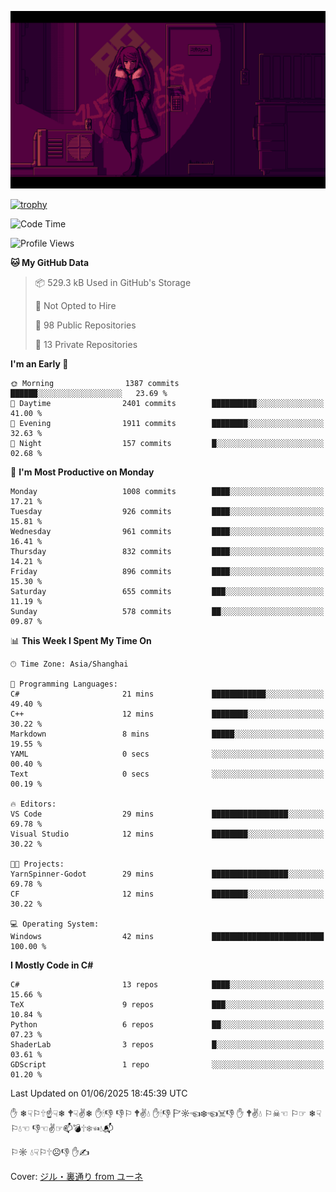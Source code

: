![](imgs/main.png)

[![trophy](https://github-profile-trophy.vercel.app/?username=NeilKleistGao&theme=dracula)](https://github.com/ryo-ma/github-profile-trophy)

<!--START_SECTION:waka-->
![Code Time](http://img.shields.io/badge/Code%20Time-1%2C779%20hrs%2038%20mins-blue)

![Profile Views](http://img.shields.io/badge/Profile%20Views-0-blue)

**🐱 My GitHub Data** 

> 📦 529.3 kB Used in GitHub's Storage 
 > 
> 🚫 Not Opted to Hire
 > 
> 📜 98 Public Repositories 
 > 
> 🔑 13 Private Repositories 
 > 
**I'm an Early 🐤** 

```text
🌞 Morning                1387 commits        ██████░░░░░░░░░░░░░░░░░░░   23.69 % 
🌆 Daytime                2401 commits        ██████████░░░░░░░░░░░░░░░   41.00 % 
🌃 Evening                1911 commits        ████████░░░░░░░░░░░░░░░░░   32.63 % 
🌙 Night                  157 commits         █░░░░░░░░░░░░░░░░░░░░░░░░   02.68 % 
```
📅 **I'm Most Productive on Monday** 

```text
Monday                   1008 commits        ████░░░░░░░░░░░░░░░░░░░░░   17.21 % 
Tuesday                  926 commits         ████░░░░░░░░░░░░░░░░░░░░░   15.81 % 
Wednesday                961 commits         ████░░░░░░░░░░░░░░░░░░░░░   16.41 % 
Thursday                 832 commits         ████░░░░░░░░░░░░░░░░░░░░░   14.21 % 
Friday                   896 commits         ████░░░░░░░░░░░░░░░░░░░░░   15.30 % 
Saturday                 655 commits         ███░░░░░░░░░░░░░░░░░░░░░░   11.19 % 
Sunday                   578 commits         ██░░░░░░░░░░░░░░░░░░░░░░░   09.87 % 
```


📊 **This Week I Spent My Time On** 

```text
🕑︎ Time Zone: Asia/Shanghai

💬 Programming Languages: 
C#                       21 mins             ████████████░░░░░░░░░░░░░   49.40 % 
C++                      12 mins             ████████░░░░░░░░░░░░░░░░░   30.22 % 
Markdown                 8 mins              █████░░░░░░░░░░░░░░░░░░░░   19.55 % 
YAML                     0 secs              ░░░░░░░░░░░░░░░░░░░░░░░░░   00.40 % 
Text                     0 secs              ░░░░░░░░░░░░░░░░░░░░░░░░░   00.19 % 

🔥 Editors: 
VS Code                  29 mins             █████████████████░░░░░░░░   69.78 % 
Visual Studio            12 mins             ████████░░░░░░░░░░░░░░░░░   30.22 % 

🐱‍💻 Projects: 
YarnSpinner-Godot        29 mins             █████████████████░░░░░░░░   69.78 % 
CF                       12 mins             ████████░░░░░░░░░░░░░░░░░   30.22 % 

💻 Operating System: 
Windows                  42 mins             █████████████████████████   100.00 % 
```

**I Mostly Code in C#** 

```text
C#                       13 repos            ████░░░░░░░░░░░░░░░░░░░░░   15.66 % 
TeX                      9 repos             ███░░░░░░░░░░░░░░░░░░░░░░   10.84 % 
Python                   6 repos             ██░░░░░░░░░░░░░░░░░░░░░░░   07.23 % 
ShaderLab                3 repos             █░░░░░░░░░░░░░░░░░░░░░░░░   03.61 % 
GDScript                 1 repo              ░░░░░░░░░░░░░░░░░░░░░░░░░   01.20 % 
```




 Last Updated on 01/06/2025 18:45:39 UTC
<!--END_SECTION:waka-->

✋ ❄☟⚐🕆☝☟❄ 🕈☟✌❄ ✋🕯👎 👎⚐ 🕈✌💧 ✋🕯👎 🏱☼☜❄☜☠👎 ✋ 🕈✌💧 ⚐☠☜ ⚐☞ ❄☟⚐💧☜ 👎☜✌☞📫💣🕆❄☜💧📬

⚐☼ 💧☟⚐🕆☹👎 ✋✍

Cover: [ジル・裏通り from ユーネ](https://www.pixiv.net/artworks/62127066)

